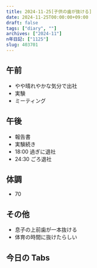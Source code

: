 ```yaml
---
title: 2024-11-25[子供の歯が抜ける]
date: 2024-11-25T00:00:00+09:00
draft: false
tags: ["diary", ""]
archives: ["2024-11"]
n年日記: ["1125"]
slug: 403701
---
```


## 午前

- やや晴れやかな気分で出社
- 実験
- ミーティング

## 午後

- 報告書
- 実験続き
- 18:00 過ぎに退社
- 24:30 ごろ退社

## 体調

- 70

## その他

- 息子の上前歯が一本抜ける
- 体育の時間に抜けたらしい

## 今日の Tabs
